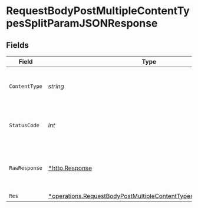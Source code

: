 # RequestBodyPostMultipleContentTypesSplitParamJSONResponse


## Fields

| Field                                                                                                                                               | Type                                                                                                                                                | Required                                                                                                                                            | Description                                                                                                                                         |
| --------------------------------------------------------------------------------------------------------------------------------------------------- | --------------------------------------------------------------------------------------------------------------------------------------------------- | --------------------------------------------------------------------------------------------------------------------------------------------------- | --------------------------------------------------------------------------------------------------------------------------------------------------- |
| `ContentType`                                                                                                                                       | *string*                                                                                                                                            | :heavy_check_mark:                                                                                                                                  | HTTP response content type for this operation                                                                                                       |
| `StatusCode`                                                                                                                                        | *int*                                                                                                                                               | :heavy_check_mark:                                                                                                                                  | HTTP response status code for this operation                                                                                                        |
| `RawResponse`                                                                                                                                       | [*http.Response](https://pkg.go.dev/net/http#Response)                                                                                              | :heavy_minus_sign:                                                                                                                                  | Raw HTTP response; suitable for custom response parsing                                                                                             |
| `Res`                                                                                                                                               | [*operations.RequestBodyPostMultipleContentTypesSplitParamJSONRes](../../models/operations/requestbodypostmultiplecontenttypessplitparamjsonres.md) | :heavy_minus_sign:                                                                                                                                  | OK                                                                                                                                                  |